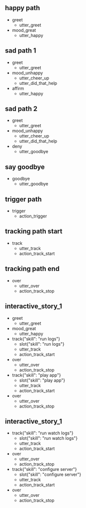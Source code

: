 ## happy path
* greet
  - utter_greet
* mood_great
  - utter_happy

## sad path 1
* greet
  - utter_greet
* mood_unhappy
  - utter_cheer_up
  - utter_did_that_help
* affirm
  - utter_happy

## sad path 2
* greet
  - utter_greet
* mood_unhappy
  - utter_cheer_up
  - utter_did_that_help
* deny
  - utter_goodbye

## say goodbye
* goodbye
  - utter_goodbye

## trigger path
* trigger
  - action_trigger

## tracking path start
* track
  - utter_track
  - action_track_start

## tracking path end
* over
  - utter_over
  - action_track_stop

## interactive_story_1
* greet
    - utter_greet
* mood_great
    - utter_happy
* track{"skill": "run logs"}
    - slot{"skill": "run logs"}
    - utter_track
    - action_track_start
* over
    - utter_over
    - action_track_stop
* track{"skill": "play app"}
    - slot{"skill": "play app"}
    - utter_track
    - action_track_start
* over
    - utter_over
    - action_track_stop


## interactive_story_1
* track{"skill": "run watch logs"}
    - slot{"skill": "run watch logs"}
    - utter_track
    - action_track_start
* over
    - utter_over
    - action_track_stop
* track{"skill": "configure server"}
    - slot{"skill": "configure server"}
    - utter_track
    - action_track_start
* over
    - utter_over
    - action_track_stop
